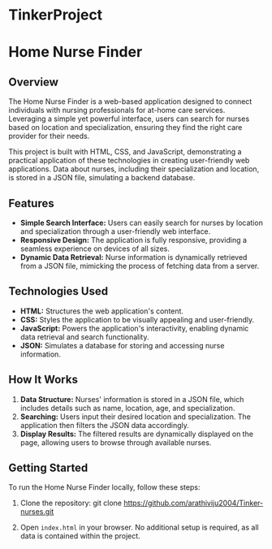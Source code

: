 ﻿# TinkerProject
# Home Nurse Finder

## Overview

The Home Nurse Finder is a web-based application designed to connect individuals with nursing professionals for at-home care services. Leveraging a simple yet powerful interface, users can search for nurses based on location and specialization, ensuring they find the right care provider for their needs.

This project is built with HTML, CSS, and JavaScript, demonstrating a practical application of these technologies in creating user-friendly web applications. Data about nurses, including their specialization and location, is stored in a JSON file, simulating a backend database.

## Features

- **Simple Search Interface:** Users can easily search for nurses by location and specialization through a user-friendly web interface.
- **Responsive Design:** The application is fully responsive, providing a seamless experience on devices of all sizes.
- **Dynamic Data Retrieval:** Nurse information is dynamically retrieved from a JSON file, mimicking the process of fetching data from a server.

## Technologies Used

- **HTML:** Structures the web application's content.
- **CSS:** Styles the application to be visually appealing and user-friendly.
- **JavaScript:** Powers the application's interactivity, enabling dynamic data retrieval and search functionality.
- **JSON:** Simulates a database for storing and accessing nurse information.

## How It Works

1. **Data Structure:** Nurses' information is stored in a JSON file, which includes details such as name, location, age, and specialization.
2. **Searching:** Users input their desired location and specialization. The application then filters the JSON data accordingly.
3. **Display Results:** The filtered results are dynamically displayed on the page, allowing users to browse through available nurses.

## Getting Started

To run the Home Nurse Finder locally, follow these steps:

1. Clone the repository:
   git clone https://github.com/arathiviju2004/Tinker-nurses.git
   
2. Open `index.html` in your browser.
  No additional setup is required, as all data is contained within the project.

